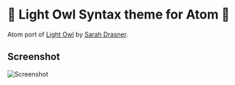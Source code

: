 # 🦉 Light Owl Syntax theme for Atom 🌅

Atom port of [Light Owl](https://github.com/sdras/night-owl-vscode-theme/#light-owl) by [Sarah Drasner](https://github.com/sdras).

## Screenshot
![Screenshot](./Screenshot/gfm-less-python-js.png)
